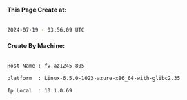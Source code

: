 
   
#### This Page Create at:

```bash

2024-07-19 - 03:56:09 UTC

```

#### Create By Machine:

```bash

Host Name : fv-az1245-805

platform  : Linux-6.5.0-1023-azure-x86_64-with-glibc2.35

Ip Local  : 10.1.0.69

```

